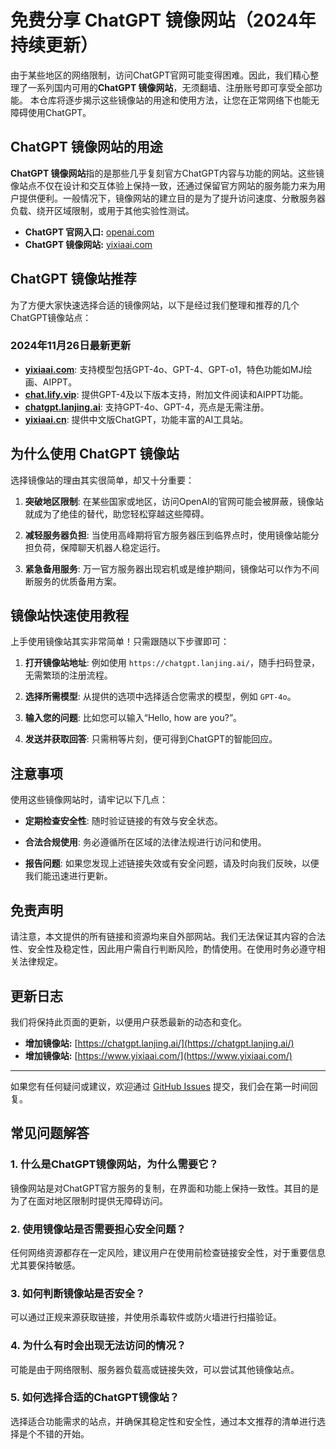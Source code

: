 # 免费分享 ChatGPT 镜像网站（2024年持续更新）

由于某些地区的网络限制，访问ChatGPT官网可能变得困难。因此，我们精心整理了一系列国内可用的**ChatGPT 镜像网站**，无须翻墙、注册账号即可享受全部功能。
本仓库将逐步揭示这些镜像站的用途和使用方法，让您在正常网络下也能无障碍使用ChatGPT。

## **ChatGPT 镜像网站的用途**

**ChatGPT 镜像网站**指的是那些几乎复刻官方ChatGPT内容与功能的网站。这些镜像站点不仅在设计和交互体验上保持一致，还通过保留官方网站的服务能力来为用户提供便利。一般情况下，镜像网站的建立目的是为了提升访问速度、分散服务器负载、绕开区域限制，或用于其他实验性测试。

- **ChatGPT 官网入口:** [openai.com](https://openai.com/)
- **ChatGPT 镜像网站:** [yixiaai.com](https://www.yixiaai.com/) 

## **ChatGPT 镜像站推荐**

为了方便大家快速选择合适的镜像网站，以下是经过我们整理和推荐的几个ChatGPT镜像站点：

### **2024年11月26日最新更新**

- **[yixiaai.com](https://www.yixiaai.com/)**: 支持模型包括GPT-4o、GPT-4、GPT-o1，特色功能如MJ绘画、AIPPT。
- **[chat.lify.vip](https://chat.lify.vip/)**: 提供GPT-4及以下版本支持，附加文件阅读和AIPPT功能。
- **[chatgpt.lanjing.ai](https://chatgpt.lanjing.ai/)**: 支持GPT-4o、GPT-4，亮点是无需注册。
- **[yixiaai.cn](https://yixiaai.cn/)**: 提供中文版ChatGPT，功能丰富的AI工具站。

## **为什么使用 ChatGPT 镜像站**

选择镜像站的理由其实很简单，却又十分重要：

1. **突破地区限制**: 在某些国家或地区，访问OpenAI的官网可能会被屏蔽，镜像站就成为了绝佳的替代，助您轻松穿越这些障碍。
   
2. **减轻服务器负担**: 当使用高峰期将官方服务器压到临界点时，使用镜像站能分担负荷，保障聊天机器人稳定运行。

3. **紧急备用服务**: 万一官方服务器出现宕机或是维护期间，镜像站可以作为不间断服务的优质备用方案。

## **镜像站快速使用教程**

上手使用镜像站其实非常简单！只需跟随以下步骤即可：

1. **打开镜像站地址**: 例如使用 `https://chatgpt.lanjing.ai/`，随手扫码登录，无需繁琐的注册流程。
   
2. **选择所需模型**: 从提供的选项中选择适合您需求的模型，例如 `GPT-4o`。
   
3. **输入您的问题**: 比如您可以输入“Hello, how are you?”。

4. **发送并获取回答**: 只需稍等片刻，便可得到ChatGPT的智能回应。

## **注意事项**

使用这些镜像网站时，请牢记以下几点：

- **定期检查安全性**: 随时验证链接的有效与安全状态。
  
- **合法合规使用**: 务必遵循所在区域的法律法规进行访问和使用。

- **报告问题**: 如果您发现上述链接失效或有安全问题，请及时向我们反映，以便我们能迅速进行更新。

## **免责声明**

请注意，本文提供的所有链接和资源均来自外部网站。我们无法保证其内容的合法性、安全性及稳定性，因此用户需自行判断风险，酌情使用。在使用时务必遵守相关法律规定。

## **更新日志**

我们将保持此页面的更新，以便用户获悉最新的动态和变化。
- **增加镜像站:** [https://chatgpt.lanjing.ai/](https://chatgpt.lanjing.ai/)
- **增加镜像站:** [https://www.yixiaai.com/](https://www.yixiaai.com/)

---

如果您有任何疑问或建议，欢迎通过 [GitHub Issues](https://github.com) 提交，我们会在第一时间回复。

## **常见问题解答**

### **1. 什么是ChatGPT镜像网站，为什么需要它？**

镜像网站是对ChatGPT官方服务的复制，在界面和功能上保持一致性。其目的是为了在面对地区限制时提供无障碍访问。

### **2. 使用镜像站是否需要担心安全问题？**

任何网络资源都存在一定风险，建议用户在使用前检查链接安全性，对于重要信息尤其要保持敏感。

### **3. 如何判断镜像站是否安全？**

可以通过正规来源获取链接，并使用杀毒软件或防火墙进行扫描验证。

### **4. 为什么有时会出现无法访问的情况？**

可能是由于网络限制、服务器负载高或链接失效，可以尝试其他镜像站点。

### **5. 如何选择合适的ChatGPT镜像站？**

选择适合功能需求的站点，并确保其稳定性和安全性，通过本文推荐的清单进行选择是个不错的开始。
